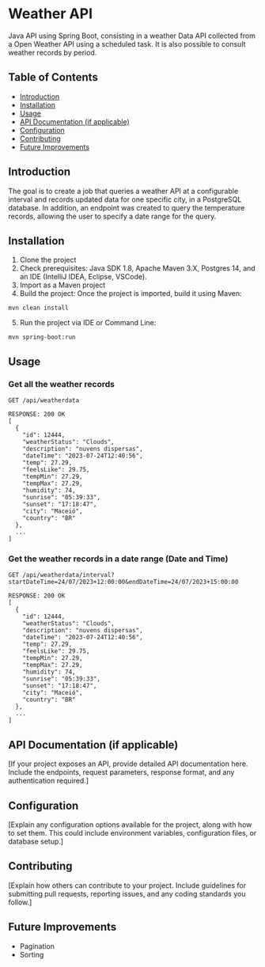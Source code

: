 # Weather API

Java API using Spring Boot, consisting in a weather Data API collected from a Open Weather API using a scheduled task. It is also possible to consult weather records by period.

## Table of Contents

  - [Introduction](#introduction)
  - [Installation](#installation)
  - [Usage](#usage)
  - [API Documentation (if applicable)](#api-documentation-if-applicable)
  - [Configuration](#configuration)
  - [Contributing](#contributing)
  - [Future Improvements](#future-improvements)

## Introduction

The goal is to create a job that queries a weather API at a configurable interval and records updated data for one specific city, in a PostgreSQL database. In addition, an endpoint was created to query the temperature records, allowing the user to specify a date range for the query.

## Installation

1. Clone the project
2. Check prerequisites: Java SDK 1.8, Apache Maven 3.X, Postgres 14, and an IDE (IntelliJ IDEA, Eclipse, VSCode).
3. Import as a Maven project
4. Build the project: Once the project is imported, build it using Maven:
<!-- -->
    mvn clean install

5. Run the project via IDE or Command Line:
<!-- -->
    mvn spring-boot:run

## Usage

### Get all the weather records
<!-- -->
    GET /api/weatherdata

    RESPONSE: 200 OK
    [
      {
        "id": 12444,
        "weatherStatus": "Clouds",
        "description": "nuvens dispersas",
        "dateTime": "2023-07-24T12:40:56",
        "temp": 27.29,
        "feelsLike": 29.75,
        "tempMin": 27.29,
        "tempMax": 27.29,
        "humidity": 74,
        "sunrise": "05:39:33",
        "sunset": "17:18:47",
        "city": "Maceió",
        "country": "BR"
      },
      ...
    ]

### Get the weather records in a date range (Date and Time)
<!-- -->
    GET /api/weatherdata/interval?startDateTime=24/07/2023+12:00:00&endDateTime=24/07/2023+15:00:00

    RESPONSE: 200 OK
    [
      {
        "id": 12444,
        "weatherStatus": "Clouds",
        "description": "nuvens dispersas",
        "dateTime": "2023-07-24T12:40:56",
        "temp": 27.29,
        "feelsLike": 29.75,
        "tempMin": 27.29,
        "tempMax": 27.29,
        "humidity": 74,
        "sunrise": "05:39:33",
        "sunset": "17:18:47",
        "city": "Maceió",
        "country": "BR"
      },
      ...
    ]

## API Documentation (if applicable)

[If your project exposes an API, provide detailed API documentation here. Include the endpoints, request parameters, response format, and any authentication required.]

## Configuration

[Explain any configuration options available for the project, along with how to set them. This could include environment variables, configuration files, or database setup.]

## Contributing

[Explain how others can contribute to your project. Include guidelines for submitting pull requests, reporting issues, and any coding standards you follow.]

## Future Improvements

- Pagination
- Sorting
